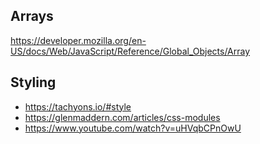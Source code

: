 ## Arrays
https://developer.mozilla.org/en-US/docs/Web/JavaScript/Reference/Global_Objects/Array

## Styling
- https://tachyons.io/#style
- https://glenmaddern.com/articles/css-modules
- https://www.youtube.com/watch?v=uHVqbCPnOwU
